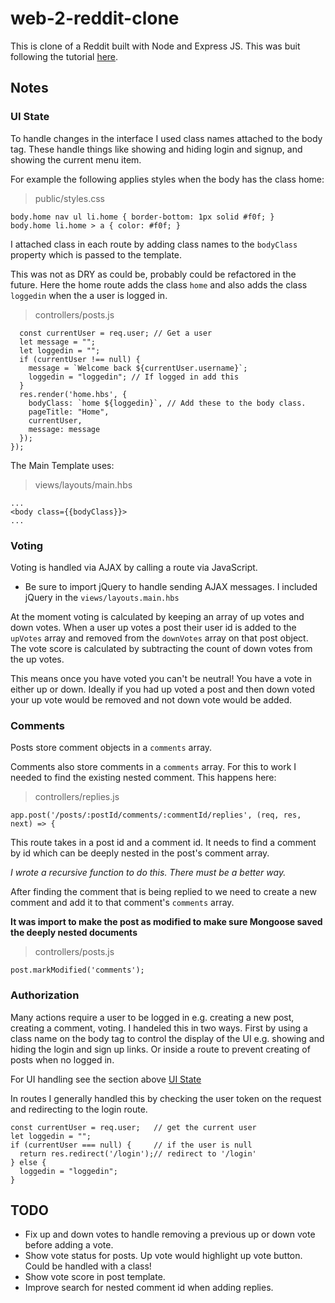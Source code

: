 # web-2-reddit-clone

This is clone of a Reddit built with Node and Express JS. This was buit following the tutorial 
[here](https://www.makeschool.com/online-courses/tutorials/reddit-clone-in-node-js/technical-planning). 

## Notes

### UI State 

To handle changes in the interface I used class names attached to the body tag. These handle things like
showing and hiding login and signup, and showing the current menu item. 

For example the following applies styles when the body has the class home: 

> public/styles.css

```
body.home nav ul li.home { border-bottom: 1px solid #f0f; }
body.home li.home > a { color: #f0f; }
```

I attached class in each route by adding class names to the `bodyClass` property which is passed to 
the template. 

This was not as DRY as could be, probably could be refactored in the future. 
Here the home route adds the class `home` and also adds the class `loggedin` when the a user is logged in. 

> controllers/posts.js

```app.get('/', (req, res) => {
  const currentUser = req.user; // Get a user
  let message = "";
  let loggedin = ""; 
  if (currentUser !== null) {
    message = `Welcome back ${currentUser.username}`;
    loggedin = "loggedin"; // If logged in add this
  }
  res.render('home.hbs', {
    bodyClass: `home ${loggedin}`, // Add these to the body class. 
    pageTitle: "Home",
    currentUser,
    message: message
  });
});
```

The Main Template uses: 

> views/layouts/main.hbs

```
...
<body class={{bodyClass}}>
...
```

### Voting

Voting is handled via AJAX by calling a route via JavaScript. 

- Be sure to import jQuery to handle sending AJAX messages. I included jQuery in the `views/layouts.main.hbs`

At the moment voting is calculated by keeping an array of up votes and down votes. When a user up votes a post
their user id is added to the `upVotes` array and removed from the `downVotes` array on that post object. 
The vote score is calculated by subtracting the count of down votes from the up votes. 

This means once you have voted you can't be neutral! You have a vote in either up or down. Ideally if you had 
up voted a post and then down voted your up vote would be removed and not down vote would be added. 

### Comments

Posts store comment objects in a `comments` array. 

Comments also store comments in a `comments` array. For this to work I needed to find the existing nested comment. 
This happens here: 

> controllers/replies.js

`app.post('/posts/:postId/comments/:commentId/replies', (req, res, next) => {`

This route takes in a post id and a comment id. It needs to find a comment by id which can be deeply nested in 
the post's comment array. 

_I wrote a recursive function to do this. There must be a better way._

After finding the comment that is being replied to we need to create a new comment and add it to that comment's 
`comments` array. 

**It was import to make the post as modified to make sure Mongoose saved the deeply nested documents**

> controllers/posts.js

`post.markModified('comments');`

### Authorization

Many actions require a user to be logged in e.g. creating a new post, creating a comment, voting. I handeled this
in two ways. First by using a class name on the body tag to control the display of the UI e.g. showing and hiding
the login and sign up links. Or inside a route to prevent creating of posts when no logged in. 

For UI handling see the section above [UI State](#UIState)

In routes I generally handled this by checking the user token on the request and redirecting to the login route.

```
const currentUser = req.user;   // get the current user
let loggedin = "";
if (currentUser === null) {     // if the user is null 
  return res.redirect('/login');// redirect to '/login'
} else {
  loggedin = "loggedin";
}
```
    
## TODO

- Fix up and down votes to handle removing a previous up or down vote before adding a vote. 
- Show vote status for posts. Up vote would highlight up vote button. Could be handled with a class!
- Show vote score in post template. 
- Improve search for nested comment id when adding replies. 

